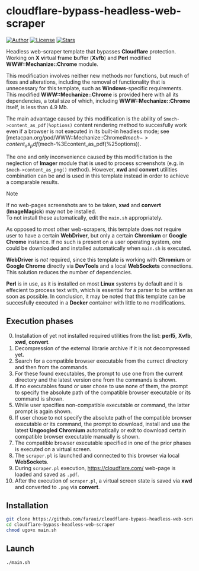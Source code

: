 # cloudflare-bypass-headless-web-scraper
[![Author](https://img.shields.io/badge/Author-@faraui-lightgreen.svg)](https://github.com/faraui)
[![License](https://img.shields.io/badge/License-ISC-lightblue.svg)](https://raw.githubusercontent.com/faraui/cloudflare-bypass-headless-web-scraper/main/LICENSE.txt)
[![Stars](https://img.shields.io/badge/Stars->100-lightyellow.svg)](https://github.com/faraui/cloudflare-bypass-headless-web-scraper/stargazers)

Headless web-scraper template that bypasses **Cloudflare** protection. Working on **X** **v**irtual **f**rame **b**uffer (**Xvfb**) and **Perl** modified **WWW::Mechanize::Chrome** module.

This modification involves neither new methods nor functions, but much of fixes and alterations, including the removal of functionality that is unnecessary for this template, such as **Windows**-specific requirements. This modified **WWW::Mechanize::Chrome** is provided here with all its dependencies, a total size of which, including **WWW::Mechanize::Chrome** itself, is less than 4.9 Mb.

The main advantage caused by this modification is the ability of `$mech->content_as_pdf(%options)` content rendering method to succesfully work even if a browser is not executed in its built-in headless mode; see [metacpan.org/pod/WWW::Mechanize::Chrome#$mech->content_as_pdf(%options)](https://metacpan.org/pod/WWW::Mechanize::Chrome#$mech-%3Econtent_as_pdf(%25options)).

The one and only inconvenience caused by this modificitation is the neglection of **Imager** module that is used to process screenshots (e.g. in `$mech->content_as_png()` method). However, **xwd** and **convert** utilities combination can be and is used in this template instead in order to achieve a comparable results.

> [!NOTE]
> If no web-pages screenshots are to be taken, **xwd** and **convert** (**ImageMagick**) may not be installed.\
> To not install these automatically, edit the `main.sh` appropriately.

As opposed to most other web-scrapers, this template does *not* require user to have a certain **WebDriver**, but only a certain **Chromium** or **Google Chrome** instance. If no such is present on a user operating system, one could be downloaded and installed automatically when `main.sh` is executed.

**WebDriver** is *not* required, since this template is working with **Chromium** or **Google Chrome** directly via **DevTools** and a local **WebSockets** connections. This solution reduces the number of dependencies.

**Perl** is in use, as it is installed on most **Linux** systems by default and it is effecient to process text with, which is essential for a parser to be written as soon as possible. In conclusion, it may be noted that this template can be succesfully executed in a **Docker** container with little to no modifications.

## Execution phases
0. Installation of yet not installed required utilities from the list: **perl5**, **Xvfb**, **xwd**, **convert**.
1. Decompression of the external librarie archive if it is not decompressed yet.
2. Search for a compatible browser executable from the currect directory and then from the commands.
3. For these found executables, the prompt to use one from the current directory and the latest version one from the commands is shown.
4. If no executables found or user chose to use none of them, the prompt to specify the absolute path of the compatible browser executable or its command is shown.
5. While user specifies non-compatible executable or command, the latter prompt is again shown.
6. If user chose to not specify the absolute path of the compatible browser executable or its command, the prompt to download, install and use the latest **Ungoogled** **Chromium** automatically or exit to download certain compatible browser executable manually is shown.
7. The compatible browser executable specified in one of the prior phases is executed on a virtual screen.
8. The `scraper.pl` is launched and connected to this browser via local **WebSockets**.
9. During `scraper.pl` execution, https://cloudflare.com/ web-page is loaded and saved as `.pdf`.
10. After the execution of `scraper.pl`, a virtual screen state is saved via **xwd** and converted to `.png` via **convert**.

## Installation
```bash
git clone https://github.com/faraui/cloudflare-bypass-headless-web-scraper.git
cd cloudflare-bypass-headless-web-scraper
chmod ugo+x main.sh
```

## Launch
```bash
./main.sh
```
